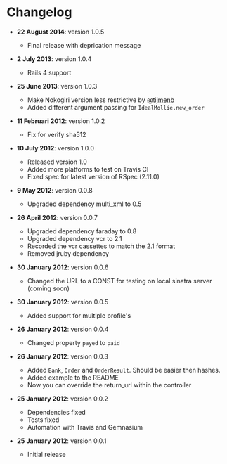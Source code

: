 # Changelog

- **22 August 2014**: version 1.0.5
    - Final release with deprication message

- **2 July 2013**: version 1.0.4
    - Rails 4 support

- **25 June 2013**: version 1.0.3
    - Make Nokogiri version less restrictive by [@tijmenb](https://github.com/tijmenb)
    - Added different argument passing for `IdealMollie.new_order`

- **11 Februari 2012**: version 1.0.2
    - Fix for verify sha512

- **10 July 2012**: version 1.0.0
    - Released version 1.0
    - Added more platforms to test on Travis CI
    - Fixed spec for latest version of RSpec (2.11.0)

- **9 May 2012**: version 0.0.8
	- Upgraded dependency multi_xml to 0.5

- **26 April 2012**: version 0.0.7
    - Upgraded dependency faraday to 0.8
    - Upgraded dependency vcr to 2.1
    - Recorded the vcr cassettes to match the 2.1 format
	- Removed jruby dependency

- **30 January 2012**: version 0.0.6
    - Changed the URL to a CONST for testing on local sinatra server (coming soon)

- **30 January 2012**: version 0.0.5
    - Added support for multiple profile's

- **26 January 2012**: version 0.0.4
    - Changed property `payed` to `paid`

- **26 January 2012**: version 0.0.3
    - Added `Bank`, `Order` and `OrderResult`. Should be easier then hashes.
    - Added example to the README
    - Now you can override the return_url within the controller

- **25 January 2012**: version 0.0.2
    - Dependencies fixed
    - Tests fixed
    - Automation with Travis and Gemnasium

- **25 January 2012**: version 0.0.1
    - Initial release
